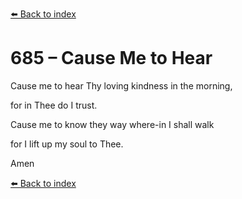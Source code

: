 [⬅️ Back to index](../README.md)

# 685 – Cause Me to Hear



Cause me to hear Thy loving kindness in the morning,

for in Thee do I trust.

Cause me to know they way where-in I shall walk

for I lift up my soul to Thee.

Amen

[⬅️ Back to index](../README.md)

